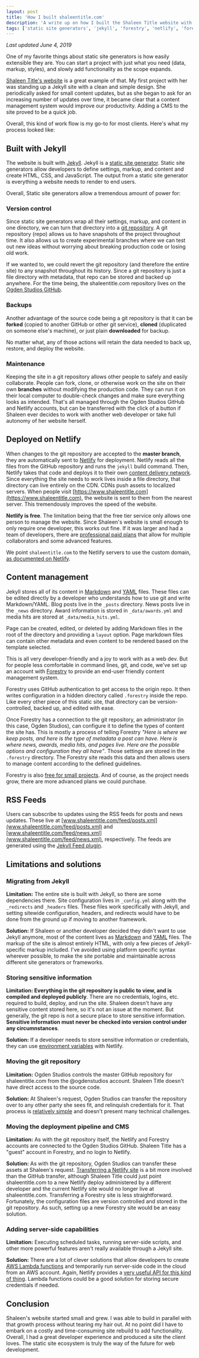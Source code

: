 ```yaml
---
layout: post
title: 'How I built shaleentitle.com'
description: 'A write up on how I built the Shaleen Title website with Jekyll, Netlify and Forestry.'
tags: ['static site generators', 'jekyll', 'forestry', 'netlify', 'forestry', 'post']
---
```

*Last updated June 4, 2019*

One of my favorite things about static site generators is how easily extensible they are. You can start a project with just what you need (data, markup, styles), and slowly add functionality as the scope expands. 

[Shaleen Title's website](https://www.shaleentitle.com) is a great example of that. My first project with her was standing up a Jekyll site with a clean and simple design. She periodically asked for small content updates, but as she began to ask for an increasing number of updates over time, it became clear that a content management system would improve our productivity. Adding a CMS to the site proved to be a quick job. 

Overall, this kind of work flow is my go-to for most clients. Here's what my process looked like:

## Built with Jekyll 

The website is built with [Jekyll](https://jekyllrb.com). Jekyll is a [static site generator](https://www.staticgen.com/). Static site generators allow developers to define settings, markup, and content and create HTML, CSS, and JavaScript. The output from a static site generator is everything a website needs to render to end users. 

Overall, Static site generators allow a tremendous amount of power for:

### Version control 

Since static site generators wrap all their settings, markup, and content in one directory, we can turn that directory into a [git repository](https://git-scm.com/book/en/v2/Getting-Started-What-is-Git%3F). A git repository (repo) allows us to have snapshots of the project throughout time. It also allows us to create experimental branches where we can test out new ideas without worrying about breaking production code or losing old work. 

If we wanted to, we could revert the git repository (and therefore the entire site) to any snapshot throughout its history. Since a git repository is just a file directory with metadata, that repo can be stored and backed up anywhere. For the time being, the shaleentitle.com repository lives on the [Ogden Studios GitHub](https://github.com/ogdenstudios/shaleen-title). 

### Backups 

Another advantage of the source code being a git repository is that it can be **forked** (copied to another GitHub or other git service), **cloned** (duplicated on someone else's machine), or just plain **downloaded** for backup. 

No matter what, any of those actions will retain the data needed to back up, restore, and deploy the website. 

### Maintenance

Keeping the site in a git repository allows other people to safely and easily collaborate. People can fork, clone, or otherwise work on the site on their own **branches** without modifying the production code. They can run it on their local computer to double-check changes and make sure everything looks as intended. That's all managed through the Ogden Studios GitHub and Netlify accounts, but can be transferred with the click of a button if Shaleen ever decides to work with another web developer or take full autonomy of her website herself.

## Deployed on Netlify 

When changes to the git repository are accepted to the **master branch**, they are automatically sent to [Netlify](https://www.netlify.com/) for deployment. Netlify reads all the files from the GitHub repository and runs the `jekyll` build command. Then, Netlify takes that code and deploys it to their own [content delivery network](https://en.wikipedia.org/wiki/Content_delivery_network). Since everything the site needs to work lives inside a file directory, that directory can live entirely on the CDN. CDNs push assets to localized servers. When people visit [https://www.shaleentitle.com](https://www.shaleentitle.com), the website is sent to them from the nearest server. This tremendously improves the speed of the website. 

**Netlify is free**. The limitation being that the free tier service only allows one person to manage the website. Since Shaleen's website is small enough to only require one developer, this works out fine. If it was larger and had a team of developers, there are [professional paid plans](https://www.netlify.com/pricing/) that allow for multiple collaborators and some advanced features. 

We point `shaleentitle.com` to the Netlify servers to use the custom domain, [as documented on Netlify](https://www.netlify.com/docs/custom-domains/). 

## Content management

Jekyll stores all of its content in [Markdown](https://en.wikipedia.org/wiki/Markdown) and [YAML](https://en.wikipedia.org/wiki/YAML) files. These files can be edited directly by a developer who understands how to use git and write Markdown/YAML. Blog posts live in the `_posts` directory. News posts live in the `_news` directory. Award information is stored in `_data/awards.yml` and media hits are stored at `_data/media_hits.yml`. 

Page can be created, edited, or deleted by adding Markdown files in the root of the directory and providing a `layout` option. Page markdown files can contain other metadata and even content to be rendered based on the template selected. 

This is all very developer-friendly and a joy to work with as a web dev. But for people less comfortable in command lines, git, and code, we've set up an account with [Forestry](https://forestry.io/) to provide an end-user friendly content management system. 

Forestry uses GitHub authentication to get access to the origin repo. It then writes configuration in a hidden directory called `.forestry` inside the repo. Like every other piece of this static site, that directory can be version-controlled, backed up, and edited with ease. 

Once Forestry has a connection to the git repository, an administrator (in this case, Ogden Studios), can configure it to define the types of content the site has. This is mostly a process of telling Forestry *"Here is where we keep posts, and here is the type of metadata a post can have. Here is where news, awards, media hits, and pages live. Here are the possible options and configuration they all have"*. Those settings are stored in the `.forestry` directory. The Forestry site reads this data and then allows users to manage content according to the defined guidelines. 

Forestry is also [free for small projects](https://forestry.io/pricing/). And of course, as the project needs grow, there are more advanced plans we could purchase.

## RSS Feeds 

Users can subscribe to updates using the RSS feeds for posts and news updates. These live at [www.shaleentitle.com/feed/posts.xml](www.shaleentitle.com/feed/posts.xml) and [www.shaleentitle.com/feed/news.xml](www.shaleentitle.com/feed/news.xml), respectively. The feeds are generated using the [Jekyll Feed plugin](https://github.com/jekyll/jekyll-feed). 

## Limitations and solutions 

### Migrating from Jekyll 

**Limitation:** The entire site is built with Jekyll, so there are some dependencies there. Site configuration lives in `_config.yml` along with the `_redirects` and `_headers` files. These files work specifically with Jekyll, and setting sitewide configuration, headers, and redirects would have to be done from the ground up if moving to another framework.

**Solution:** If Shaleen or another developer decided they didn't want to use Jekyll anymore, most of the content lives as [Markdown](https://en.wikipedia.org/wiki/Markdown) and [YAML](https://en.wikipedia.org/wiki/YAML) files. The markup of the site is almost entirely HTML, with only a few pieces of Jekyll-specific markup included. I've avoided using platform specific syntax wherever possible, to make the site portable and maintainable across different site generators or frameworks. 

### Storing sensitive information 

**Limitation: Everything in the git repository is public to view, and is compiled and deployed publicly**. There are no credentials, logins, etc. required to build, deploy, and run the site. Shaleen doesn't have any sensitive content stored here, so it's not an issue at the moment. But generally, the git repo is not a secure place to store sensitive information. **Sensitive information must never be checked into version control under any circumnstances**. 

**Solution:** If a developer needs to store sensitive information or credentials, they can use [environment variables](https://www.netlify.com/docs/continuous-deployment/#environment-variables) with Netlify.

### Moving the git repository 

**Limitation:** Ogden Studios controls the master GitHub repository for shaleentitle.com from the @ogdenstudios account. Shaleen Title doesn't have direct access to the source code.

**Solution:** At Shaleen's request, Ogden Studios can transfer the repository over to any other party she sees fit, and relinquish credentials for it. That process is [relatively simple](https://help.github.com/en/articles/transferring-a-repository) and doesn't present many technical challenges. 

### Moving the deployment pipeline and CMS 

**Limitation:** As with the git repository itself, the Netlify and Forestry accounts are connected to the Ogden Studios GitHub. Shaleen Title has a "guest" account in Forestry, and no login to Netlify. 

**Solution:** As with the git repository, Ogden Studios can transfer these assets at Shaleen's request. [Transferring a Netlify site](https://www.netlify.com/docs/teams/) is a bit more involved than the GitHub transfer, although Shaleen Title could just point shaleentitle.com to a new Netlify deploy administered by a different developer and the current Netlify site would no longer live at shaleentitle.com. Transferring a Forestry site is less straightforward. Fortunately, the configuration files are version controlled and stored in the git repository. As such, setting up a new Forestry site would be an easy solution. 

### Adding server-side capabilities 

**Limitation:** Executing scheduled tasks, running server-side scripts, and other more powerful features aren't really available through a Jekyll site. 

**Solution:** There are a lot of clever solutions that allow developers to create [AWS Lambda functions](https://aws.amazon.com/lambda/) and temporarily run server-side code in the cloud from an AWS account. Again, Netlify provides a [very useful API for this kind of thing](https://www.netlify.com/docs/functions/). Lambda functions could be a good solution for storing secure credentials if needed. 

## Conclusion 

Shaleen's website started small and grew. I was able to build in parallel with that growth process without tearing my hair out. At no point did I have to embark on a costly and time-consuming site rebuild to add functionality. Overall, I had a great developer experience and produced a site the client loves. The static site ecosystem is truly the way of the future for web development.